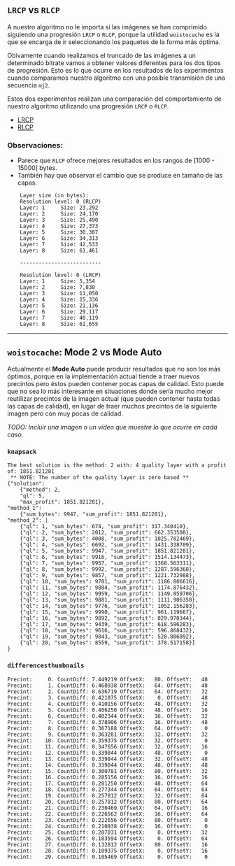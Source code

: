 ## `LRCP` vs `RLCP`

A nuestro algoritmo no le importa si las imágenes se han comprimido siguiendo
una progresión `LRCP` o `RLCP`, porque la utilidad `woistocache` es la que se
encarga de ir seleccionando los paquetes de la forma más óptima.

Obivamente cuando realizamos el truncado de las imágenes a un determinado
bitrate vamos a obtener valores diferentes para los dos tipos de progresión.
Esto es lo que ocurre en los resultados de los experimentos cuando comparamos
nuestro algoritmo con una posible transmisión de una secuencia `mj2`.

Estos dos experimentos realizan una comparación del comportamiento de nuestro
algoritmo utilizando una progresión `LRCP` o `RLCP`.

* [LRCP](https://github.com/josejuansanchez/cr_mc_j2k/blob/master/experiments/2015/2015_03_05_speedway_layers-8_levels-2_precincts_64-32-16_blk-16_no_me_mode_2)
* [RLCP](https://github.com/josejuansanchez/cr_mc_j2k/blob/master/experiments/2015/2015_03_11_speedway_layers-8_levels-2_precincts_64-32-16_blk-16_no_me_mode_3_rlcp)

### Observaciones:
* Parece que `RLCP` ofrece mejores resultados en los rangos de [1000 - 15000] bytes.
* También hay que observar el cambio que se produce en tamaño de las capas.
```
    Layer size (in bytes):
    Resolution level: 0 (RLCP)
    Layer: 1     Size: 23,292
    Layer: 2     Size: 24,170
    Layer: 3     Size: 25,490
    Layer: 4     Size: 27,373
    Layer: 5     Size: 30,387
    Layer: 6     Size: 34,313
    Layer: 7     Size: 42,533
    Layer: 8     Size: 61,461

    --------------------------

    Resolution level: 0 (LRCP)
    Layer: 1     Size: 5,354
    Layer: 2     Size: 7,830
    Layer: 3     Size: 11,050
    Layer: 4     Size: 15,336
    Layer: 5     Size: 21,136
    Layer: 6     Size: 29,117
    Layer: 7     Size: 40,119
    Layer: 8     Size: 61,655
```

---

## `woistocache`: Mode 2 vs Mode Auto

Actualmente el **Mode Auto** puede producir resultados que no son los más
óptimos, porque en la implementación actual tiende a traer nuevos precintos
pero éstos pueden contener pocas capas de calidad. Esto puede que no sea lo
más interesante en situaciones donde sería mucho mejor reutilizar precintos
de la imagen actual (que pueden contener hasta todas las capas de calidad), en
lugar de traer muchos precintos de la siguiente imagen pero con muy pocas de
calidad.

*TODO: Incluir una imagen o un vídeo que muestre lo que ocurre en cada caso.*

### `knapsack`

```
The best solution is the method: 2 with: 4 quality layer with a profit of: 1851.821281
 ** NOTE: The number of the quality layer is zero based **
{"solution":
    {"method": 2,
    "ql": 5,
    "max_profit": 1851.821281},
"method_1": 
    {"sum_bytes": 9947, "sum_profit": 1851.821281},
"method_2": [
    {"ql": 1, "sum_bytes": 674, "sum_profit": 317.340410},
    {"ql": 2, "sum_bytes": 2012, "sum_profit": 662.353508},
    {"ql": 3, "sum_bytes": 4008, "sum_profit": 1025.782469},
    {"ql": 4, "sum_bytes": 6692, "sum_profit": 1431.338709},
    {"ql": 5, "sum_bytes": 9947, "sum_profit": 1851.821281},
    {"ql": 6, "sum_bytes": 9916, "sum_profit": 1514.134473},
    {"ql": 7, "sum_bytes": 9957, "sum_profit": 1368.563311},
    {"ql": 8, "sum_bytes": 9992, "sum_profit": 1287.596368},
    {"ql": 9, "sum_bytes": 9857, "sum_profit": 1221.732988},
    {"ql": 10, "sum_bytes": 9781, "sum_profit": 1186.806616},
    {"ql": 11, "sum_bytes": 9884, "sum_profit": 1174.876432},
    {"ql": 12, "sum_bytes": 9959, "sum_profit": 1149.859706},
    {"ql": 13, "sum_bytes": 9881, "sum_profit": 1111.906358},
    {"ql": 14, "sum_bytes": 9776, "sum_profit": 1052.156283},
    {"ql": 15, "sum_bytes": 9990, "sum_profit": 961.119667},
    {"ql": 16, "sum_bytes": 9892, "sum_profit": 829.970344},
    {"ql": 17, "sum_bytes": 9439, "sum_profit": 618.596283},
    {"ql": 18, "sum_bytes": 9616, "sum_profit": 596.868432},
    {"ql": 19, "sum_bytes": 9843, "sum_profit": 528.806092},
    {"ql": 20, "sum_bytes": 8559, "sum_profit": 378.517158}]
}
```

### `differencesthumbnails`

```
Precint:     0. CountDiff: 7.449219 OffsetX:   80. OffsetY:   48
Precint:     1. CountDiff: 6.460938 OffsetX:   64. OffsetY:   48
Precint:     2. CountDiff: 0.636719 OffsetX:   64. OffsetY:   32
Precint:     3. CountDiff: 0.421875 OffsetX:    0. OffsetY:   48
Precint:     4. CountDiff: 0.410156 OffsetX:   48. OffsetY:   32
Precint:     5. CountDiff: 0.406250 OffsetX:   48. OffsetY:   16
Precint:     6. CountDiff: 0.402344 OffsetX:   16. OffsetY:   32
Precint:     7. CountDiff: 0.378906 OffsetX:   16. OffsetY:   48
Precint:     8. CountDiff: 0.367188 OffsetX:   64. OffsetY:    0
Precint:     9. CountDiff: 0.363281 OffsetX:   32. OffsetY:   32
Precint:    10. CountDiff: 0.359375 OffsetX:   32. OffsetY:    0
Precint:    11. CountDiff: 0.347656 OffsetX:   32. OffsetY:   16
Precint:    12. CountDiff: 0.339844 OffsetX:   48. OffsetY:    0
Precint:    13. CountDiff: 0.339844 OffsetX:   32. OffsetY:   48
Precint:    14. CountDiff: 0.339844 OffsetX:   48. OffsetY:   48
Precint:    15. CountDiff: 0.300781 OffsetX:   80. OffsetY:   32
Precint:    16. CountDiff: 0.285156 OffsetX:   16. OffsetY:   16
Precint:    17. CountDiff: 0.281250 OffsetX:   48. OffsetY:   64
Precint:    18. CountDiff: 0.277344 OffsetX:   64. OffsetY:   64
Precint:    19. CountDiff: 0.257812 OffsetX:   32. OffsetY:   64
Precint:    20. CountDiff: 0.257812 OffsetX:   80. OffsetY:   64
Precint:    21. CountDiff: 0.230469 OffsetX:   64. OffsetY:   16
Precint:    22. CountDiff: 0.226562 OffsetX:   16. OffsetY:   64
Precint:    23. CountDiff: 0.222656 OffsetX:   80. OffsetY:    0
Precint:    24. CountDiff: 0.210938 OffsetX:   16. OffsetY:    0
Precint:    25. CountDiff: 0.207031 OffsetX:    0. OffsetY:   32
Precint:    26. CountDiff: 0.183594 OffsetX:    0. OffsetY:   64
Precint:    27. CountDiff: 0.132812 OffsetX:   80. OffsetY:   16
Precint:    28. CountDiff: 0.109375 OffsetX:    0. OffsetY:   16
Precint:    29. CountDiff: 0.105469 OffsetX:    0. OffsetY:    0
```